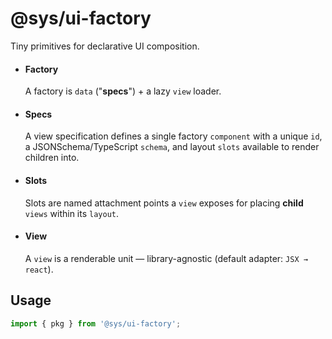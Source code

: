 # @sys/ui-factory

Tiny primitives for declarative UI composition.  

- #### Factory
  A factory is `data` ("**specs**") + a lazy `view` loader.  

- #### Specs
  A view specification defines a single factory `component` with a unique `id`, a JSONSchema/TypeScript `schema`, and layout `slots` available to render children into.

- #### Slots
  Slots are named attachment points a `view` exposes for placing **child** `views` within its `layout`.

- #### View
  A `view` is a renderable unit — library-agnostic (default adapter: `JSX → react`).



## Usage
```ts
import { pkg } from '@sys/ui-factory';
```
